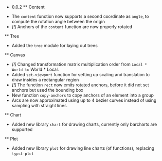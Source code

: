* 0.0.2
** Content
- The `content` function now supports a second coordinate as `angle`, to
  compute the rotation angle between the origin
- *[!]* Anchors of the `content` function are now properly rotated

** Tree
- Added the `tree` module for laying out trees

** Canvas
- *[!]* Changed transformation matrix multiplication order from `Local * World to`
  World * Local.
- Added `set-viewport` function for setting up scaling and translation to draw
  insides a rectangular region
- *[!]* The function `rect` now emits rotated anchors,
  before it did not set anchors but used the bounding box
- New function `copy-anchors` to copy anchors of an element into a group
- Arcs are now approximated using up to 4 bezier curves instead of using
  sampling with straight lines

** Chart
- Added new library `chart` for drawing charts, currently only barcharts are supported

** Plot
- Added new library `plot` for drawing line charts (of functions), replacing `typst-plot`
